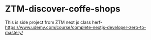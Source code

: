 # ZTM-discover-coffe-shops
This is side project from ZTM next js class herf-https://www.udemy.com/course/complete-nextjs-developer-zero-to-mastery/
